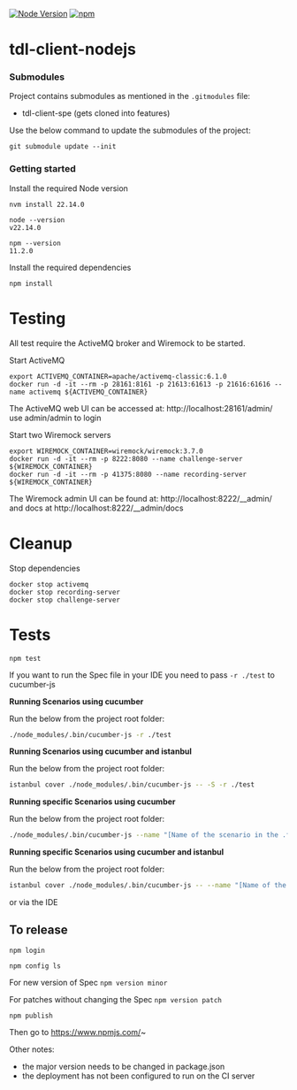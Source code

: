 [![Node Version](http://img.shields.io/badge/Node-22.14.0-green.svg)](https://nodejs.org/dist/latest-v22.x/)
[![npm](http://img.shields.io/npm/v/tdl-client.svg?maxAge=2592000)](https://www.npmjs.com/package/tdl-client-nodejs)

# tdl-client-nodejs

### Submodules

Project contains submodules as mentioned in the `.gitmodules` file:
- tdl-client-spe (gets cloned into features)

Use the below command to update the submodules of the project:

```
git submodule update --init
```

### Getting started

Install the required Node version
```shell
nvm install 22.14.0

node --version
v22.14.0

npm --version
11.2.0
```

Install the required dependencies
```shell
npm install
```

# Testing

All test require the ActiveMQ broker and Wiremock to be started.

Start ActiveMQ
```shell
export ACTIVEMQ_CONTAINER=apache/activemq-classic:6.1.0
docker run -d -it --rm -p 28161:8161 -p 21613:61613 -p 21616:61616 --name activemq ${ACTIVEMQ_CONTAINER}
```

The ActiveMQ web UI can be accessed at:
http://localhost:28161/admin/
use admin/admin to login

Start two Wiremock servers
```shell
export WIREMOCK_CONTAINER=wiremock/wiremock:3.7.0
docker run -d -it --rm -p 8222:8080 --name challenge-server ${WIREMOCK_CONTAINER}
docker run -d -it --rm -p 41375:8080 --name recording-server ${WIREMOCK_CONTAINER}
```

The Wiremock admin UI can be found at:
http://localhost:8222/__admin/
and docs at
http://localhost:8222/__admin/docs

# Cleanup

Stop dependencies
```
docker stop activemq
docker stop recording-server
docker stop challenge-server
```

# Tests

```
npm test
```

If you want to run the Spec file in your IDE you need to pass `-r ./test` to cucumber-js

**Running Scenarios using cucumber**

Run the below from the project root folder:

```bash
./node_modules/.bin/cucumber-js -r ./test  
```

**Running Scenarios using cucumber and istanbul**

Run the below from the project root folder:

```bash
istanbul cover ./node_modules/.bin/cucumber-js -- -S -r ./test  
```

**Running specific Scenarios using cucumber**

Run the below from the project root folder:

```bash
./node_modules/.bin/cucumber-js --name "[Name of the scenario in the .features file within quotes]" -r ./test  
```

**Running specific Scenarios using cucumber and istanbul**

Run the below from the project root folder:

```bash
istanbul cover ./node_modules/.bin/cucumber-js -- --name "[Name of the scenario in the .features file within quotes]" -S -r ./test  
```

or via the IDE

## To release

`npm login`

`npm config ls`

For new version of Spec
`npm version minor`

For patches without changing the Spec
`npm version patch`

`npm publish`

Then go to https://www.npmjs.com/~

Other notes:
- the major version needs to be changed in package.json
- the deployment has not been configured to run on the CI server
